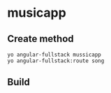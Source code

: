 # musicapp

## Create method
```
yo angular-fullstack mussicapp
yo angular-fullstack:route song
```

## Build
```

```
